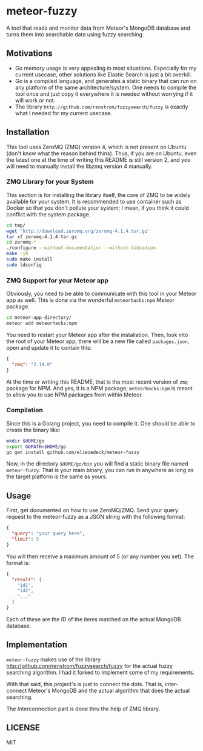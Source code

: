 # meteor-fuzzy
A tool that reads and monitor data from Meteor's MongoDB database and turns them
into searchable data using fuzzy searching.

## Motivations

- Go memory usage is very appealing in most situations. Especially for my current
  usecase, other solutions like Elastic Search is just a bit overkill.
- Go is a compiled language, and generates a static binary that can run on any
  platform of the same architecture/system. One needs to compile the tool once
  and just copy it everywhere it is needed without worrying if it will work or
  not.
- The library `http://github.com/renstrom/fuzzysearch/fuzzy` is exactly what I
  needed for my current usecase.

## Installation
This tool uses ZeroMQ (ZMQ) version 4, which is not present on Ubuntu (don't know
what the reason behind thins). Thus, if you are on Ubuntu, even the latest one at
the time of writing this README is still version 2, and you will need to manually
install the libzmq version 4 manually.

### ZMQ Library for your System
This section is for installing the library itself, the core of ZMQ to be widely
available for your system. It is recommended to use container such as Docker so
that you don't pollute your system; I mean, if you think it could conflict with
the system package.

```sh
cd tmp/
wget 'http://download.zeromq.org/zeromq-4.1.4.tar.gz'
tar xf zeromq-4.1.4.tar.gz
cd zeromq-*
./configure --without-documentation --without-libsodium
make -j8
sudo make install
sudo ldconfig
```

### ZMQ Support for your Meteor app
Obviously, you need to be able to communicate with this tool in your Meteor app
as well. This is done via the wonderful `meteorhacks:npm` Meteor package.

```sh
cd meteor-app-directory/
meteor add meteorhacks:npm
```

You need to restart your Meteor app after the installation. Then, look into the
root of your Meteor app, there will be a new file called `packages.json`, open
and update it to contain this:

```json
{
  "zmq": "2.14.0"
}
```

At the time or writing this README, that is the most recent version of `zmq`
package for NPM. And yes, it is a NPM package; `meteorhacks:npm` is meant to
allow you to use NPM packages from within Meteor.

### Compilation
Since this is a Golang project, you need to compile it. One should be able to create the binary like:

```sh
mkdir $HOME/go
export GOPATH=$HOME/go
go get install github.com/eliezedeck/meteor-fuzzy
```

Now, in the directory `$HOME/go/bin` you will find a static binary file named `meteor-fuzzy`. That is your main binary, you can run in anywhere as long as the target platform is the same as yours.

## Usage
First, get documented on how to use ZeroMQ/ZMQ. Send your query request to the meteor-fuzzy as a JSON string with the following format:

```json
{
  "query": "your query here",
  "limit": 5
}
```

You will then receive a maximum amount of 5 (or any number you set). The format is:

```json
{
  "result": [
    "id1",
    "id2",
    "..."
  ]
}
```

Each of these are the ID of the items matched on the actual MongoDB database.

## Implementation
`meteor-fuzzy` makes use of the library http://github.com/renstrom/fuzzysearch/fuzzy
for the actual fuzzy searching algorithm. I had it forked to implement some of my requirements.

With that said, this project's is just to connect the dots. That is, inter-connect
Meteor's MongoDB and the actual algorithm that does the actual searching.

The Interconnection part is done thru the help of ZMQ library.

## LICENSE
MIT
